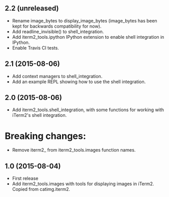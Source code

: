 2.2 (unreleased)
------------------

- Rename image_bytes to display_image_bytes (image_bytes has been kept for
  backwards compatibility for now).
- Add readline_invisible() to shell_integration.
- Add iterm2_tools.ipython IPython extension to enable shell integration in
  IPython.
- Enable Travis CI tests.

2.1 (2015-08-06)
----------------

- Add context managers to shell_integration.
- Add an example REPL showing how to use the shell integration.

2.0 (2015-08-06)
----------------

- Add iterm2_tools.shell_integration, with some functions for working with
  iTerm2's shell integration.

# Breaking changes:

- Remove iterm2_ from iterm2_tools.images function names.

1.0 (2015-08-04)
----------------

- First release
- Add iterm2_tools.images with tools for displaying images in iTerm2. Copied
  from catimg.iterm2.
